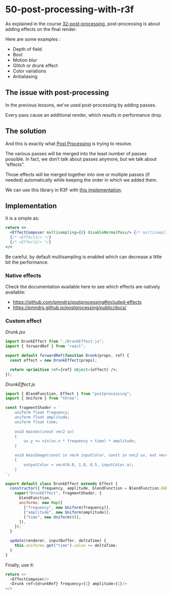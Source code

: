 # 50-post-processing-with-r3f

As explained in the course [32-post-processing](../../5-extra/32-post-processing/readme.md),
post-processing is about adding effects on the final render.

Here are some examples :

- Depth of field
- Bool
- Motion blur
- Glitch or drunk effect
- Color variations
- Antialiasing

## The issue with post-processing

In the previous lessons, we’ve used post-processing by adding passes.

Every pass cause an additional render, which results in performance drop.

## The solution

And this is exactly what [Post Processing](https://github.com/pmndrs/postprocessing) is trying to resolve.

The various passes will be merged into the least number of passes possible.
In fact, we don’t talk about passes anymore, but we talk about “effects”.

Those effects will be merged together into one or multiple passes (if needed) automatically while keeping
the order in which we added them.

We can use this library in R3F with [this implementation](https://github.com/pmndrs/react-postprocessing).

## Implementation

It is a simple as:

```jsx
return <>
  <EffectComposer multisampling={8} disableNormalPass/> {/* multisampling=8 per default. Disable normal pass */}
  {/* <Effect1/> */}
  {/* <Effect2/> */}
</>
```

Be careful, by default multisampling is enabled which can decrease a little bit the performance.

### Native effects

Check the documentation available here to see which effects are natively available:

- https://github.com/pmndrs/postprocessing#included-effects
- https://pmndrs.github.io/postprocessing/public/docs/

### Custom effect

*Drunk.jsx*
```jsx
import DrunkEffect from "./DrunkEffect.js";
import { forwardRef } from "react";

export default forwardRef(function Drunk(props, ref) {
  const effect = new DrunkEffect(props);

  return <primitive ref={ref} object={effect} />;
});
```

*DrunkEffect.js*
```jsx
import { BlendFunction, Effect } from "postprocessing";
import { Uniform } from "three";

const fragmentShader = `
    uniform float frequency;
    uniform float amplitude;
    uniform float time;
    
    void mainUv(inout vec2 uv)
    {
        uv.y += sin(uv.x * frequency + time) * amplitude;
    }

    void mainImage(const in vec4 inputColor, const in vec2 uv, out vec4 outputColor)
    {
        outputColor = vec4(0.8, 1.0, 0.5, inputColor.a);
    }
`;

export default class DrunkEffect extends Effect {
  constructor({ frequency, amplitude, blendFunction = BlendFunction.DARKEN }) {
    super("DrunkEffect", fragmentShader, {
      blendFunction,
      uniforms: new Map([
        ["frequency", new Uniform(frequency)],
        ["amplitude", new Uniform(amplitude)],
        ["time", new Uniform(0)],
      ]),
    });
  }

  update(renderer, inputBuffer, deltaTime) {
    this.uniforms.get("time").value += deltaTime;
  }
}
```

Finally, use it:
```js
return <>
  <EffectComposer/>
  <Drunk ref={drunkRef} frequency={1} amplitude={1}/>
</>
```